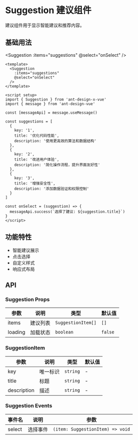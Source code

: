# Suggestion 建议组件

建议组件用于显示智能建议和推荐内容。

## 基础用法

<script setup>
import { h, ref } from 'vue'
import { Suggestion } from 'ant-design-x-vue'
import { message } from 'ant-design-vue'

const [messageApi] = message.useMessage()

const suggestions = [
  {
    key: '1',
    title: '优化代码性能',
    description: '使用更高效的算法和数据结构'
  },
  {
    key: '2', 
    title: '改进用户体验',
    description: '简化操作流程，提升界面友好性'
  },
  {
    key: '3',
    title: '增强安全性',
    description: '添加数据验证和权限控制'
  }
]

const onSelect = (suggestion) => {
  messageApi.success(`选择了建议: ${suggestion.title}`)
}
</script>

<Suggestion
  :items="suggestions"
  @select="onSelect"
/>

```vue
<template>
  <Suggestion
    :items="suggestions"
    @select="onSelect"
  />
</template>

<script setup>
import { Suggestion } from 'ant-design-x-vue'
import { message } from 'ant-design-vue'

const [messageApi] = message.useMessage()

const suggestions = [
  {
    key: '1',
    title: '优化代码性能',
    description: '使用更高效的算法和数据结构'
  },
  {
    key: '2', 
    title: '改进用户体验',
    description: '简化操作流程，提升界面友好性'
  },
  {
    key: '3',
    title: '增强安全性',
    description: '添加数据验证和权限控制'
  }
]

const onSelect = (suggestion) => {
  messageApi.success(`选择了建议: ${suggestion.title}`)
}
</script>
```

## 功能特性

- 智能建议展示
- 点击选择
- 自定义样式
- 响应式布局

## API

### Suggestion Props

| 参数 | 说明 | 类型 | 默认值 |
| --- | --- | --- | --- |
| items | 建议列表 | `SuggestionItem[]` | `[]` |
| loading | 加载状态 | `boolean` | `false` |

### SuggestionItem

| 参数 | 说明 | 类型 | 默认值 |
| --- | --- | --- | --- |
| key | 唯一标识 | `string` | - |
| title | 标题 | `string` | - |
| description | 描述 | `string` | - |

### Suggestion Events

| 事件名 | 说明 | 参数 |
| --- | --- | --- |
| select | 选择事件 | `(item: SuggestionItem) => void` |
